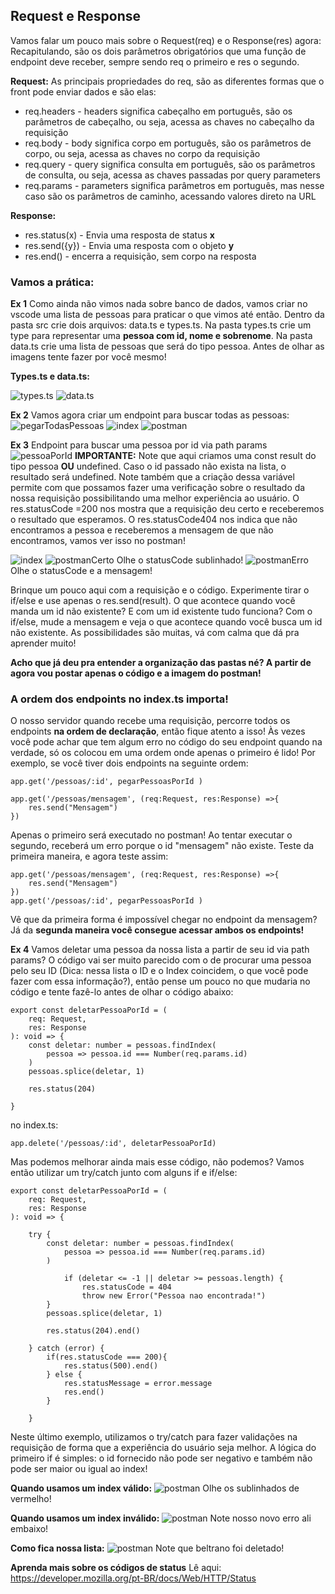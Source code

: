 ## **Request e Response**

Vamos falar um pouco mais sobre o Request(req) e o Response(res) agora:
Recapitulando, são os dois parâmetros obrigatórios que uma função de endpoint deve receber, sempre sendo req o primeiro e res o segundo.

**Request:**
As principais propriedades do req, são as diferentes formas que o front pode enviar dados e são elas:

* req.headers - headers significa cabeçalho em português, são os parâmetros de cabeçalho, ou seja, acessa as chaves no cabeçalho da requisição
* req.body -  body significa corpo em português, são os parâmetros de corpo, ou seja, acessa as chaves no corpo da requisição
* req.query -  query significa consulta em português, são os parâmetros de consulta, ou seja, acessa as chaves passadas por query parameters
* req.params -  parameters significa parâmetros em português, mas nesse caso são os parâmetros de caminho, acessando valores direto na URL

**Response:**

* res.status(x) - Envia uma resposta de status **x**
* res.send({y}) - Envia uma resposta com o objeto **y**
* res.end() - encerra a requisição, sem corpo na resposta

### Vamos a prática:

**Ex 1**
Como ainda não vimos nada sobre banco de dados, vamos criar no vscode uma lista de pessoas para praticar o que vimos até então. Dentro da pasta src crie dois arquivos: data.ts e types.ts. Na pasta types.ts crie um type para representar uma **pessoa com id, nome e sobrenome**. Na pasta data.ts crie uma lista de pessoas que será do tipo pessoa. Antes de olhar as imagens tente fazer por você mesmo!

**Types.ts e data.ts:**

![types.ts](https://i.imgur.com/e2p72ZT.png)
![data.ts](https://i.imgur.com/rYD8ZwH.png)

**Ex 2**
Vamos agora criar um endpoint para buscar todas as pessoas:
![pegarTodasPessoas](https://i.imgur.com/K8LSGkB.png)
![index](https://i.imgur.com/XIrHg34.png)
![postman](https://i.imgur.com/Lm9Wku2.png)


**Ex 3**
Endpoint para buscar uma pessoa por id via path params
![pessoaPorId](https://i.imgur.com/N0uLC3V.png)
**IMPORTANTE:**
Note que aqui criamos uma const result do tipo pessoa **OU** undefined. Caso o id passado não exista na lista, o resultado será undefined. Note também que a criação dessa variável permite com que possamos fazer uma verificação sobre o resultado da nossa requisição possibilitando uma melhor experiência ao usuário. O res.statusCode =200 nos mostra que a requisição deu certo e receberemos o resultado que esperamos. O res.statusCode404 nos indica que não encontramos a pessoa e receberemos a mensagem de que não encontramos, vamos ver isso no postman!

![index](https://i.imgur.com/QvHaoDJ.png)
![postmanCerto](https://i.imgur.com/9JYHRch.png)
Olhe o statusCode sublinhado!
![postmanErro](https://i.imgur.com/oevEgHt.png)
Olhe o statusCode e a mensagem!

Brinque um pouco aqui com a requisição e o código. Experimente tirar o if/else e use apenas o res.send(result). O que acontece quando você manda um id não existente? E com um id existente tudo funciona? Com o if/else, mude a mensagem e veja o que acontece quando você busca um id não existente. As possibilidades são muitas, vá com calma que dá pra aprender muito!

**Acho que já deu pra entender a organização das pastas né? A partir de agora vou postar apenas o código e a imagem do postman!**

### **A ordem dos endpoints no index.ts importa!**
O nosso servidor quando recebe uma requisição, percorre todos os endpoints **na ordem de declaração**, então fique atento a isso! Às vezes você pode achar que tem algum erro no código do seu endpoint quando na verdade, só os colocou em uma ordem onde apenas o primeiro é lido! Por exemplo, se você tiver dois endpoints na seguinte ordem:

```
app.get('/pessoas/:id', pegarPessoasPorId )

app.get('/pessoas/mensagem', (req:Request, res:Response) =>{
    res.send("Mensagem")
})
```
Apenas o primeiro será executado no postman! Ao tentar executar o segundo, receberá um erro porque o id "mensagem" não existe. Teste da primeira maneira, e agora teste assim:

```
app.get('/pessoas/mensagem', (req:Request, res:Response) =>{
    res.send("Mensagem")
})
app.get('/pessoas/:id', pegarPessoasPorId )
```
Vê que da primeira forma é impossível chegar no endpoint da mensagem? Já da **segunda maneira você consegue acessar ambos os endpoints!**

**Ex 4**
Vamos deletar uma pessoa da nossa lista a partir de seu id via path params? O código vai ser muito parecido com o de procurar uma pessoa pelo seu ID (Dica: nessa lista o ID e o Index coincidem, o que você pode fazer com essa informação?), então pense um pouco no que mudaria no código e tente fazê-lo antes de olhar o código abaixo:

```
export const deletarPessoaPorId = (
    req: Request,
    res: Response
): void => {
    const deletar: number = pessoas.findIndex(
        pessoa => pessoa.id === Number(req.params.id)
    )
    pessoas.splice(deletar, 1)

    res.status(204)

}
```
no index.ts:
```
app.delete('/pessoas/:id', deletarPessoaPorId)
```

Mas podemos melhorar ainda mais esse código, não podemos? Vamos então utilizar um try/catch junto com alguns if e if/else:

```
export const deletarPessoaPorId = (
    req: Request,
    res: Response
): void => {

    try {
        const deletar: number = pessoas.findIndex(
            pessoa => pessoa.id === Number(req.params.id)
        )
        
            if (deletar <= -1 || deletar >= pessoas.length) {
                res.statusCode = 404
                throw new Error("Pessoa nao encontrada!")
        }
        pessoas.splice(deletar, 1)

        res.status(204).end()
    
    } catch (error) {
        if(res.statusCode === 200){
            res.status(500).end()
        } else {
            res.statusMessage = error.message
            res.end()
        }
        
    }

```
Neste último exemplo, utilizamos o try/catch para fazer validações na requisição de forma que a experiência do usuário seja melhor. A lógica do primeiro if é simples: o id fornecido não pode ser negativo e também não pode ser maior ou igual ao index! 

**Quando usamos um index válido:**
![postman](https://i.imgur.com/7udSnD1.png)
Olhe os sublinhados de vermelho!

**Quando usamos um index inválido:**
![postman](https://i.imgur.com/yORehdE.png)
Note nosso novo erro ali embaixo!

**Como fica nossa lista:**
![postman](https://i.imgur.com/XxqF4oN.png)
Note que beltrano foi deletado!

**Aprenda mais sobre os códigos de status**
Lê aqui: https://developer.mozilla.org/pt-BR/docs/Web/HTTP/Status 